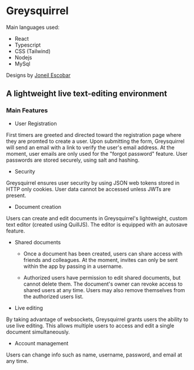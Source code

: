 # Greysquirrel

Main languages used:

- React
- Typescript
- CSS (Tailwind)
- Nodejs
- MySql

Designs by [Joneil Escobar](https://www.joneilescobar.com)

## A lightweight live text-editing environment

### Main Features

- User Registration

First timers are greeted and directed toward the registration page where they are promted to create a user. Upon submitting the form, Greysquirrel will send an email with a link to verify the user's email address. At the moment, user emails are only used for the "forgot password" feature. User passwords are stored securely, using salt and hashing.

- Security

Greysquirrel ensures user security by using JSON web tokens stored in HTTP only cookies. User data cannot be accessed unless JWTs are present.

- Document creation

Users can create and edit documents in Greysquirrel's lightweight, custom text editor (created using QuillJS). The editor is equipped with an autosave feature.

- Shared documents

  - Once a document has been created, users can share access with friends and colleagues. At the moment, invites can only be sent within the app by passing in a username.

  - Authorized users have permission to edit shared documents, but cannot delete them. The document's owner can revoke access to shared users at any time. Users may also remove themselves from the authorized users list.

- Live editing

By taking advantage of websockets, Greysquirrel grants users the ability to use live editing. This allows multiple users to access and edit a single document simultaneously.

- Account management

Users can change info such as name, username, password, and email at any time.
